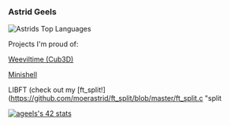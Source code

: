 ### Astrid Geels
![Astrids Top Languages](https://github-readme-stats.vercel.app/api/top-langs/?username=moerastrid&layout=compact&theme=radical)



Projects I'm proud of:

[Weeviltime (Cub3D)](https://github.com/moerastrid/weeviltime "Weeviltime")

[Minishell](https://github.com/moerastrid/my_first_shell "Minishell")

LIBFT (check out my [ft_split!](https://github.com/moerastrid/ft_split/blob/master/ft_split.c "split

[![ageels's 42 stats](https://badge42.vercel.app/api/v2/clh6h173m003508mi5v0y08x1/stats?cursusId=21&coalitionId=59)](https://github.com/JaeSeoKim/badge42)
